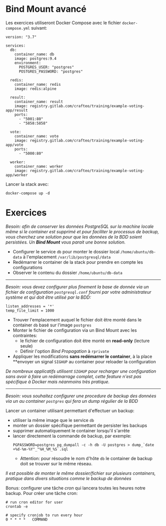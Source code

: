# Bind Mount avancé

Les exercices utiliseront Docker Compose avec le fichier `docker-compose.yml` suivant:

```
version: "3.7"

services:
  db:
    container_name: db
    image: postgres:9.4
    environment:
      POSTGRES_USER: "postgres"
      POSTGRES_PASSWORD: "postgres"

  redis:
    container_name: redis
    image: redis:alpine

  result:
    container_name: result
    image: registry.gitlab.com/crafteo/training/example-voting-app/result
    ports:
      - "5001:80"
      - "5858:5858"

  vote:
    container_name: vote
    image: registry.gitlab.com/crafteo/training/example-voting-app/vote
    ports:
      - "5000:80"

  worker:
    container_name: worker
    image: registry.gitlab.com/crafteo/training/example-voting-app/worker
```

Lancer la stack avec:

```
docker-compose up -d
```

# Exercices

*Besoin: afin de conserver les données PostgreSQL sur la machine locale même si le container est supprimé et pour faciliter le processus de backup, vous cherchez une solution pour que les données de la BDD soient persistées. Un **Bind Mount** vous parait une bonne solution.*  

- Configurer le service `db` pour monter le dossier local `/home/ubuntu/db-data` à l'emplacement `/var/lib/postgresql/data` 
- Redémarrer le container de la stack pour prendre en compte les configurations
- Observer le contenu du dossier `/home/ubuntu/db-data`

---

*Besoin: vous devez configurer plus finement la base de donnée via un fichier de configuration `postgresql.conf` fourni par votre administrateur système et qui doit être utilisé par la BDD:*

```
listen_addresses = '*'
temp_file_limit = 1000
```

- Trouver l'emplacement auquel le fichier doit être monté dans le container `db` basé sur l'image `postgres`
- Monter le fichier de configuration via un Bind Mount avec les contraintes:
  - le fichier de configuration doit être monté en **read-only** (lecture seule)
  - Définir l'option *Bind Propagation* à `rprivate`
- Appliquer les modifications **sans redémarrer le container**, à la place **envoyer un signal `SIGHUP` au container pour reloader la configuration

*De nombreux applicatifs utilisent `SIGHUP` pour recharger une configuration sans avoir à faire un redémarrage complet, cette feature n'est pas spécifique à Docker mais néanmoins très pratique.* 

---

*Besoin: vous souhaitez configurer une procedure de backup des données via un au container `postgres` qui fera un dump régulier de la BDD*


Lancer un container utilisant permettant d'effectuer un backup:

- utiliser la même image que le service `db`
- monter un dossier spécifique permettant de persister les backups
- supprimer automatiquement le container lorsqu'il s'arrête
- lancer directement la commande de backup, par exemple:
  ```
  PGPASSWORD=postgres pg_dumpall -c -h db -U postgres > dump_`date +%d-%m-%Y"_"%H_%M_%S`.sql
  ```
    - Attention: pour résoudre le nom d'hôte `db` le container de backup doit se trouver sur le même réseau.

*Il est possible de monter le même dossier/fichier sur plusieurs containers, pratique dans divers situations comme le backup de données*

Bonus: configurer une tâche *cron* qui lancera toutes les heures notre backup. Pour créer une tâche cron:

```
# run cron editor for user
crontab -e

# specify cronjob to run every hour
0 * * * *   COMMAND 
```
